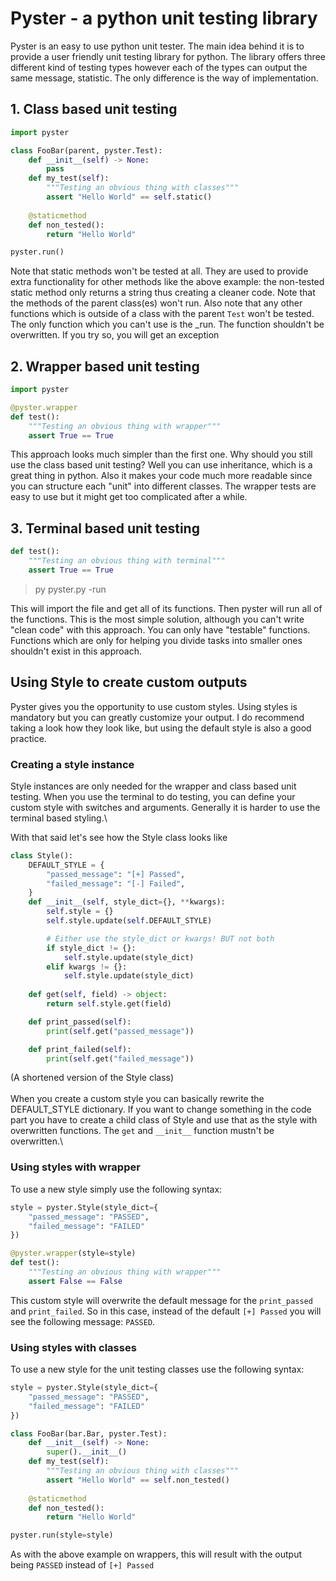 # Pyster - a python unit testing library

Pyster is an easy to use python unit tester. The main idea behind it is to provide
a user friendly unit testing library for python. The library offers three different
kind of testing types however each of the types can output the same message, statistic.
The only difference is the way of implementation.

## 1. Class based unit testing

```py
import pyster

class FooBar(parent, pyster.Test):
    def __init__(self) -> None:
        pass
    def my_test(self):
        """Testing an obvious thing with classes"""
        assert "Hello World" == self.static()
    
    @staticmethod
    def non_tested():
        return "Hello World"

pyster.run()
```

Note that static methods won't be tested at all. They are used to provide extra functionality for other methods like the above example:
the non-tested static method only returns a string thus creating a cleaner code. Note that the methods of the parent class(es) won't run.
Also note that any other functions which is outside of a class with the parent `Test` won't be tested. The only function which you can't use is
the _run. The function shouldn't be overwritten. If you try so, you will get an exception

## 2. Wrapper based unit testing

```py
import pyster

@pyster.wrapper
def test():
    """Testing an obvious thing with wrapper"""
    assert True == True

```

This approach looks much simpler than the first one. Why should you still use the class based unit testing? Well you can use inheritance, which is a great thing in python. Also it makes your code much more readable since you can structure each "unit" into different classes. The wrapper
tests are easy to use but it might get too complicated after a while.

## 3. Terminal based unit testing

```py
def test():
    """Testing an obvious thing with terminal"""
    assert True == True
```

> py pyster.py -run

This will import the file and get all of its functions. Then pyster will run all of the functions. This is the most simple solution, although you can't write "clean code" with this approach. You can only have "testable" functions. Functions which are only for helping you divide tasks into smaller ones shouldn't exist in this approach.

## Using Style to create custom outputs

Pyster gives you the opportunity to use custom styles. Using styles is mandatory but you can greatly customize your output.
I do recommend taking a look how they look like, but using the default style is also a good practice.

### Creating a style instance

Style instances are only needed for the wrapper and class based unit testing. When you use the terminal to do testing, you can define your custom style with switches and arguments. Generally it is harder to use the terminal based styling.\

With that said let's see how the Style class looks like

```py
class Style():
    DEFAULT_STYLE = {
        "passed_message": "[+] Passed",
        "failed_message": "[-] Failed",
    }
    def __init__(self, style_dict={}, **kwargs):
        self.style = {}
        self.style.update(self.DEFAULT_STYLE)

        # Either use the style_dict or kwargs! BUT not both
        if style_dict != {}:
            self.style.update(style_dict)
        elif kwargs != {}:
            self.style.update(style_dict)
    
    def get(self, field) -> object:
        return self.style.get(field)

    def print_passed(self):
        print(self.get("passed_message"))

    def print_failed(self):
        print(self.get("failed_message"))
```

(A shortened version of the Style class)\
\
When you create a custom style you can basically rewrite the DEFAULT_STYLE dictionary. If you want to change something in the code part you have to create a child class of Style and use that as the style with overwritten functions. The `get` and `__init__` function mustn't be overwritten.\

### Using styles with wrapper

To use a new style simply use the following syntax:

```py
style = pyster.Style(style_dict={
    "passed_message": "PASSED",
    "failed_message": "FAILED"
})

@pyster.wrapper(style=style)
def test():
    """Testing an obvious thing with wrapper"""
    assert False == False
```

This custom style will overwrite the default message for the `print_passed` and `print_failed`. So in this case, instead of the default `[+] Passed` you will see the following message: `PASSED`.

### Using styles with classes

To use a new style for the unit testing classes use the following syntax:

```py
style = pyster.Style(style_dict={
    "passed_message": "PASSED",
    "failed_message": "FAILED"
})

class FooBar(bar.Bar, pyster.Test):
    def __init__(self) -> None:
        super().__init__()
    def my_test(self):
        """Testing an obvious thing with classes"""
        assert "Hello World" == self.non_tested()
    
    @staticmethod
    def non_tested():
        return "Hello World"

pyster.run(style=style)
```

As with the above example on wrappers, this will result with the output being `PASSED` instead of `[+] Passed`
